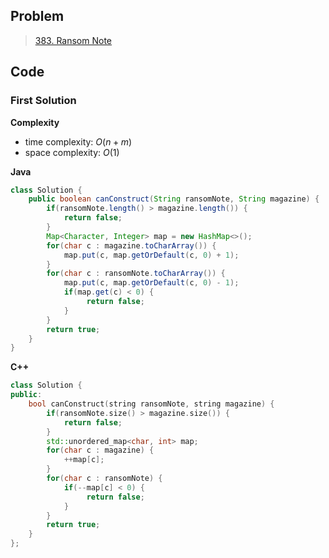 ## Problem

> [383. Ransom Note](https://leetcode.cn/problems/ransom-note/)

## Code

### First Solution

**Complexity**

- time complexity: $O(n + m)$
- space complexity: $O(1)$

**Java**

```java
class Solution {
    public boolean canConstruct(String ransomNote, String magazine) {
        if(ransomNote.length() > magazine.length()) {
            return false;
        }
        Map<Character, Integer> map = new HashMap<>();
        for(char c : magazine.toCharArray()) {
            map.put(c, map.getOrDefault(c, 0) + 1);
        }
        for(char c : ransomNote.toCharArray()) {
            map.put(c, map.getOrDefault(c, 0) - 1);
            if(map.get(c) < 0) {
                 return false;   
            }
        }
        return true;
    }
}
```

**C++**

```c++
class Solution {
public:
    bool canConstruct(string ransomNote, string magazine) {
        if(ransomNote.size() > magazine.size()) {
            return false;
        }
        std::unordered_map<char, int> map;
        for(char c : magazine) {
            ++map[c];
        }
        for(char c : ransomNote) {
            if(--map[c] < 0) {
                 return false;   
            }
        }
        return true;
    }
};
```

